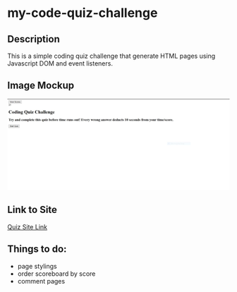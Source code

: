 # my-code-quiz-challenge

## Description
This is a simple coding quiz challenge that generate HTML pages using Javascript DOM and event listeners.

## Image Mockup

![Quiz Mockup](./assets/mockup.JPG)

## Link to Site
[Quiz Site Link](https://akim47.github.io/my-code-quiz-challenge/)

## Things to do:
* page stylings
* order scoreboard by score
* comment pages
